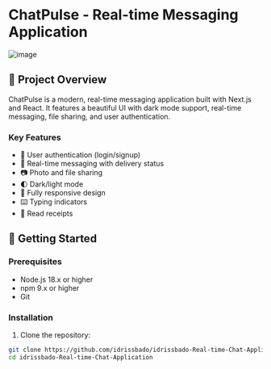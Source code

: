 # ChatPulse - Real-time Messaging Application

![image](https://github.com/user-attachments/assets/20e024d1-8845-438b-98e7-dbca8b83040f)


## 📱 Project Overview

ChatPulse is a modern, real-time messaging application built with Next.js and React. It features a beautiful UI with dark mode support, real-time messaging, file sharing, and user authentication.

### Key Features

- 🔐 User authentication (login/signup)
- 💬 Real-time messaging with delivery status
- 📷 Photo and file sharing
- 🌓 Dark/light mode
- 📱 Fully responsive design
- ⌨️ Typing indicators
- 🔔 Read receipts

## 🚀 Getting Started

### Prerequisites

- Node.js 18.x or higher
- npm 9.x or higher
- Git

### Installation

1. Clone the repository:

```bash
git clone https://github.com/idrissbado/idrissbado-Real-time-Chat-Application.git
cd idrissbado-Real-time-Chat-Application
